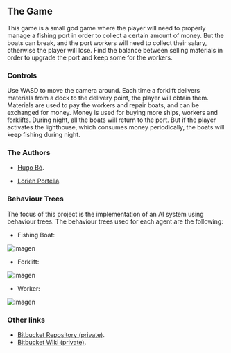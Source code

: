 ## The Game

This game is a small god game where the player will need to properly manage a fishing port in order to collect a certain amount of money. But the boats can break, and the port workers will need to collect their salary, otherwise the player will lose. Find the balance between selling materials in order to upgrade the port and keep some for the workers.

### Controls

Use WASD to move the camera around. Each time a forklift delivers materials from a dock to the delivery point, the player will obtain them. Materials are used to pay the workers and repair boats, and can be exchanged for money. Money is used for buying more ships, workers and forklifts. During night, all the boats will return to the port. But if the player activates the lighthouse, which consumes money periodically, the boats will keep fishing during night. 

### The Authors

- [Hugo Bó](https://github.com/Hugo-Bo-Diaz).

- [Lorién Portella](https://github.com/Witiza).

### Behaviour Trees

The focus of this project is the implementation of an AI system using behaviour trees. The behaviour trees used for each agent are the following:

- Fishing Boat:

![imagen](https://imgur.com/qcGjxcA.png)

- Forklift:

![imagen](https://imgur.com/eY8ibdm.png)

- Worker:

![imagen](https://imgur.com/Kl3gp56.png)

### Other links

- [Bitbucket Repository (private)](https://bitbucket.org/warioupc/portmanager/src/master/).
- [Bitbucket Wiki (private)](https://bitbucket.org/warioupc/portmanager/wiki/Home).
